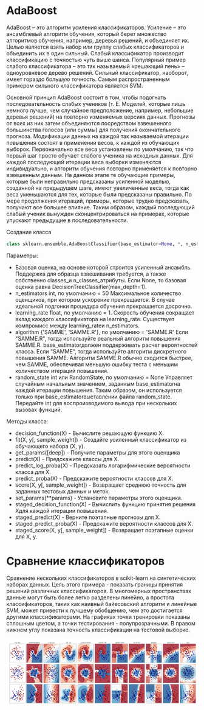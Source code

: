 # AdaBoost
AdaBoost – это алгоритм усиления классификаторов.
Усиление – это ансамблевый алгоритм обучения, который берет множество алгоритмов обучения, например, деревья решений, и объединяет их. Целью является взять набор или группу слабых классификаторов и объединить их в один сильный.
Слабый классификатор производит классификацию с точностью чуть выше шанса. Популярный пример слабого классификатора – это так называемый «решающий пень» – одноуровневое дерево решений. 
Сильный классификатор, наоборот, имеет гораздо большую точность. Самым распространенным примером сильного классификатора является SVM.

Основной принцип AdaBoost состоит в том, чтобы подогнать последовательность слабых учеников (т. Е. Моделей, которые лишь немного лучше, чем случайное предположение, например, 
небольшие деревья решений) на повторно изменяемых версиях данных. Прогнозы от всех из них затем объединяются посредством взвешенного большинства голосов (или суммы) 
для получения окончательного прогноза. Модификации данных на каждой так называемой итерации повышения состоят в применении весов, к каждой из обучающих выборок. 
Первоначально все веса установлены по умолчанию, так что первый шаг просто обучает слабого ученика на исходных данных. Для каждой последующей итерации веса выборки изменяются
индивидуально, и алгоритм обучения повторно применяется к повторно взвешенным данным. На данном этапе те обучающие примеры, которые были неправильно предсказаны усиленной 
моделью, созданной на предыдущем шаге, имеют увеличенные веса, тогда как веса уменьшаются для тех, которые были предсказаны правильно. По мере продолжения итераций, примеры, 
которые трудно предсказать, получают все большее влияние. Таким образом, каждый последующий слабый ученик вынужден сконцентрироваться на примерах, которые упускают предыдущие в
последовательности.

Создание класса 
```py
class sklearn.ensemble.AdaBoostClassifier(base_estimator=None, *, n_estimators=50, learning_rate=1.0, algorithm='SAMME.R', random_state=None)
```
Параметры:
 - Базовая оценка, на основе которой строится усиленный ансамбль. Поддержка для образца взвешивания требуется, а также собственно classes_и n_classes_атрибуты. Если None, то базовая оценка равна DecisionTreeClassifier(max_depth=1).
 - n_estimators int, по умолчанию = 50 Максимальное количество оценщиков, при котором ускорение прекращается. В случае идеальной подгонки процедура обучения прекращается досрочно.
 - learning_rate float, по умолчанию = 1. Скорость обучения сокращает вклад каждого классификатора на learning_rate. Существует компромисс между learning_rateи n_estimators.
 - algorithm {'SAMME', 'SAMME.R'}, по умолчанию = 'SAMME.R' Если "SAMME.R", тогда используйте реальный алгоритм повышения SAMME.R. base_estimatorдолжен поддерживать расчет вероятностей класса. Если "SAMME", тогда используйте алгоритм дискретного повышения SAMME. Алгоритм SAMME.R обычно сходится быстрее, чем SAMME, обеспечивая меньшую ошибку теста с меньшим количеством итераций повышения.
 - random_state int или RandomState, по умолчанию = None Управляет случайным начальным значением, заданным base_estimatorна каждой итерации повышения. Таким образом, он используется только при base_estimatorвыставлении файла random_state. Передайте int для воспроизводимого вывода при нескольких вызовах функций. 

Методы класса:

 - decision_function(X) - Вычислите решающую функцию X.
 - fit(X, y[, sample_weight]) - Создайте усиленный классификатор из обучающего набора (X, y).
 - get_params([deep]) - Получите параметры для этого оценщика
 - predict(X) - Предскажите классы для X.
 - predict_log_proba(X) - Предсказать логарифмические вероятности класса для X.
 - predict_proba(X) - Предскажите вероятности классов для X.
 - score(X, y[, sample_weight]) - Возвращает среднюю точность для заданных тестовых данных и меток.
 - set_params(**params) - Установите параметры этого оценщика.
 - staged_decision_function(X) - Вычислить функцию принятия решения Xдля каждой итерации повышения.
 - staged_predict(X) - 	Верните поэтапные прогнозы для X.
 - staged_predict_proba(X) - Предскажите вероятности классов для X.
 - staged_score(X, y[, sample_weight]) - Возвращает поэтапные оценки для X, y.

# Сравнение классификаторов

Сравнение нескольких классификаторов в scikit-learn на синтетических наборах данных. Цель этого примера - показать границы принятия решений различных классификаторов.
В многомерных пространствах данные могут быть более легко разделены линейно, а простота классификаторов, таких как наивный байесовский алгоритм и линейные SVM, 
может привести к лучшему обобщению, чем это достигается другими классификаторами. На графиках точки тренировки показаны сплошным цветом, а точки тестирования - 
полупрозрачными. В правом нижнем углу показана точность классификации на тестовой выборке.

![](img/1.1.png)

